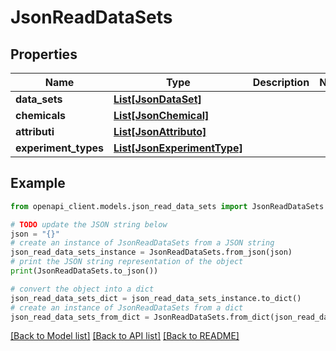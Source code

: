 # JsonReadDataSets


## Properties

Name | Type | Description | Notes
------------ | ------------- | ------------- | -------------
**data_sets** | [**List[JsonDataSet]**](JsonDataSet.md) |  | 
**chemicals** | [**List[JsonChemical]**](JsonChemical.md) |  | 
**attributi** | [**List[JsonAttributo]**](JsonAttributo.md) |  | 
**experiment_types** | [**List[JsonExperimentType]**](JsonExperimentType.md) |  | 

## Example

```python
from openapi_client.models.json_read_data_sets import JsonReadDataSets

# TODO update the JSON string below
json = "{}"
# create an instance of JsonReadDataSets from a JSON string
json_read_data_sets_instance = JsonReadDataSets.from_json(json)
# print the JSON string representation of the object
print(JsonReadDataSets.to_json())

# convert the object into a dict
json_read_data_sets_dict = json_read_data_sets_instance.to_dict()
# create an instance of JsonReadDataSets from a dict
json_read_data_sets_from_dict = JsonReadDataSets.from_dict(json_read_data_sets_dict)
```
[[Back to Model list]](../README.md#documentation-for-models) [[Back to API list]](../README.md#documentation-for-api-endpoints) [[Back to README]](../README.md)


